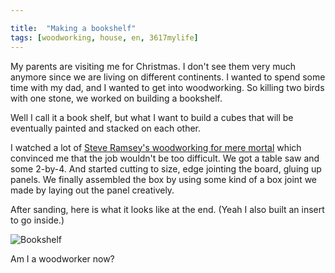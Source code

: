 ```yaml
---

title:  "Making a bookshelf"
tags: [woodworking, house, en, 3617mylife]
---
```




My parents are visiting me for Christmas. I don't see them very much
anymore since we are living on different continents. I wanted to spend
some time with my dad, and I wanted to get into woodworking. So
killing two birds with one stone, we worked on building a bookshelf.

Well I call it a book shelf, but what I want to build a cubes that
will be eventually painted and stacked on each other.

I watched a lot of [Steve Ramsey's woodworking for mere
mortal](https://www.youtube.com/user/stevinmarin/videos) which
convinced me that the job wouldn't be too difficult. We got a table
saw and some 2-by-4. And started cutting to size, edge jointing the
board, gluing up panels. We finally assembled the box by using some
kind of a box joint we made by laying out the panel creatively.

After sanding, here is what it looks like at the end. (Yeah I also
built an insert to go inside.)

![Bookshelf]({{site.baseurl}}/data/documents/woodworking/2019-12-bookshelf-1/20191227_160256.jpg )

Am I a woodworker now?

